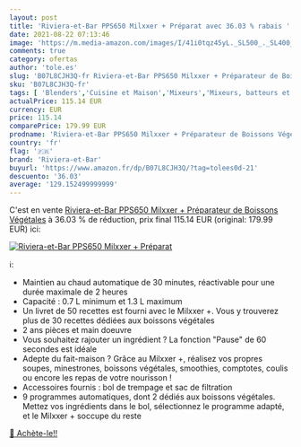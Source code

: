 ```yaml
---
layout: post
title: 'Riviera-et-Bar PPS650 Milxxer + Préparat avec 36.03 % rabais '
date: 2021-08-22 07:13:46
image: 'https://m.media-amazon.com/images/I/41i0tqz45yL._SL500_._SL400_.jpg'
comments: true
category: ofertas
author: 'tole.es'
slug: 'B07L8CJH3Q-fr Riviera-et-Bar PPS650 Milxxer + Préparateur de Boissons...'
sku: 'B07L8CJH3Q-fr'
tags: [ 'Blenders','Cuisine et Maison','Mixeurs','Mixeurs, batteurs et robots multifonctions','Petit électroménager','riviera-et-bar', ]
actualPrice: 115.14 EUR
currency: EUR
price: 115.14
comparePrice: 179.99 EUR
prodname: 'Riviera-et-Bar PPS650 Milxxer + Préparateur de Boissons Végétales'
country: 'fr'
flag: '🇫🇷'
brand: 'Riviera-et-Bar'
buyurl: 'https://www.amazon.fr/dp/B07L8CJH3Q/?tag=tolees0d-21'
descuento: '36.03'
average: '129.152499999999'
---
```


C'est en vente [Riviera-et-Bar PPS650 Milxxer + Préparateur de Boissons Végétales](https://www.amazon.fr/dp/B07L8CJH3Q/?tag=tolees0d-21)  à  36.03 % de réduction, prix final  115.14 EUR (original: 179.99 EUR) ici:

[![Riviera-et-Bar PPS650 Milxxer + Préparat](https://m.media-amazon.com/images/I/41i0tqz45yL._SL500_._SL400_.jpg)](https://www.amazon.fr/dp/B07L8CJH3Q/?tag=tolees0d-21)

ℹ️:

- Maintien au chaud automatique de 30 minutes, réactivable pour une durée maximale de 2 heures
- Capacité : 0.7 L minimum et 1.3 L maximum
- Un livret de 50 recettes est fourni avec le Milxxer +. Vous y trouverez plus de 30 recettes dédiées aux boissons végétales
- 2 ans pièces et main doeuvre
- Vous souhaitez rajouter un ingrédient ? La fonction "Pause" de 60 secondes est idéale
- Adepte du fait-maison ? Grâce au Milxxer +, réalisez vos propres soupes, minestrones, boissons végétales, smoothies, comptotes, coulis ou encore les repas de votre nourisson !
- Accessoires fournis : bol de trempage et sac de filtration
- 9 programmes automatiques, dont 2 dédiés aux boissons végétales. Mettez vos ingrédients dans le bol, sélectionnez le programme adapté, et le Milxxer + soccupe du reste

[🛒 Achète-le!!](https://www.amazon.fr/dp/B07L8CJH3Q/?tag=tolees0d-21)
